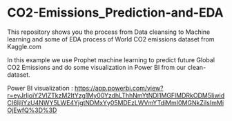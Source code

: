 # CO2-Emissions_Prediction-and-EDA
This repository shows you the process from Data cleansing to Machine learning and some of EDA process of World CO2 emissions dataset from Kaggle.com

In this example we use Prophet machine learning to predict future Global CO2 Emissions and do some visualization in Power BI from our clean-dataset.

Power BI visualization : https://app.powerbi.com/view?r=eyJrIjoiY2VlZTkzM2ItYzg1My00YzdhLThhNmYtNDI1MGFlMDRkODM5IiwidCI6IjliYzU4NWY5LWE4YjgtNDMxYy05MDEzLWVmYTdiMmI0MGNkZiIsImMiOjEwfQ%3D%3D
